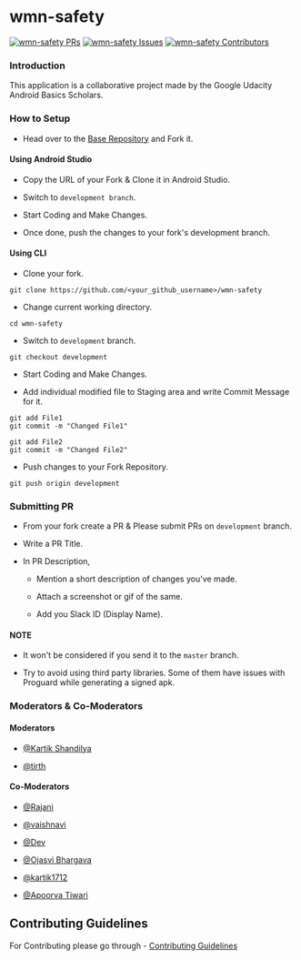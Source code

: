 # wmn-safety

[![wmn-safety PRs](https://img.shields.io/github/issues-pr/UdacityAndroidBasicsScholarship/wmn-safety.svg?style=for-the-badge)](https://github.com/UdacityAndroidBasicsScholarship/wmn-safety/pulls) [![wmn-safety Issues](https://img.shields.io/github/issues/UdacityAndroidBasicsScholarship/wmn-safety.svg?style=for-the-badge)](https://github.com/UdacityAndroidBasicsScholarship/wmn-safety/issues) [![wmn-safety Contributors](https://img.shields.io/github/contributors/UdacityAndroidBasicsScholarship/wmn-safety.svg?style=for-the-badge)](https://github.com/UdacityAndroidBasicsScholarship/wmn-safety/graphs/contributors)

### Introduction

This application is a collaborative project made by the Google Udacity Android Basics Scholars.

### How to Setup

- Head over to the [Base Repository](https://github.com/UdacityAndroidBasicsScholarship/wmn-safety/) and Fork it.


#### Using Android Studio

- Copy the URL of your Fork & Clone it in Android Studio.

- Switch to `development branch`.

- Start Coding and Make Changes.

- Once done, push the changes to your fork's development branch.


#### Using CLI

- Clone your fork.
```
git clone https://github.com/<your_github_username>/wmn-safety
```

- Change current working directory.
```
cd wmn-safety
```

- Switch to `development` branch.
```
git checkout development
```

- Start Coding and Make Changes.

- Add individual modified file to Staging area and write Commit Message for it.
```
git add File1
git commit -m "Changed File1"

git add File2
git commit -m "Changed File2"
```

- Push changes to your Fork Repository.
```
git push origin development
```

### Submitting PR

- From your fork create a PR & Please submit PRs on `development` branch.

- Write a PR Title.

- In PR Description,
	
	- Mention a short description of changes you've made.
	
	- Attach a screenshot or gif of the same.

	- Add you Slack ID (Display Name).	

#### NOTE
	
- It won't be considered if you send it to the `master` branch.
	
- Try to avoid using third party libraries. Some of them have issues with Proguard while generating a signed apk.

### Moderators & Co-Moderators

#### Moderators

- [@Kartik Shandilya](https://github.com/kkdroidgit)

- [@tirth](https://github.com/piedcipher)

#### Co-Moderators

- [@Rajani](https://github.com/Rajanimp)

- [@vaishnavi](https://github.com/vaishnavi-janardhan)

- [@Dev](https://github.com/RitikKhare)

- [@Ojasvi Bhargava](https://github.com/OjasviBhargava)

- [@kartik1712](https://github.com/kartikohri1712/)

- [@Apoorva Tiwari](https://github.com/ApoorvaTiwari)

## Contributing Guidelines

For Contributing please go through - [Contributing Guidelines](https://github.com/UdacityAndroidBasicsScholarship/wmn-safety/blob/development/CONTRIBUTING.md)